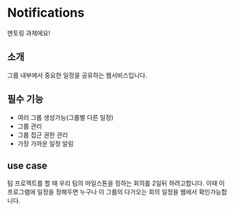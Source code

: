 # Notifications

멘토링 과제에요!

## 소개

그룹 내부에서 중요한 일정을 공유하는 웹서비스입니다.

## 필수 기능

- 여러 그룹 생성가능(그룹별 다른 일정)
- 그룹 관리
- 그룹 접근 권한 관리
- 가장 가까운 일정 알림

## use case

팀 프로젝트를 할 때 우리 팀의 마일스톤을 정하는 회의를 2일뒤 하려고합니다. 이때 이 프로그램에 일정을 정해두면 누구나 이 그룹의 다가오는 회의 일정을 웹에서 확인가능합니다.

